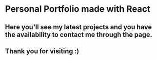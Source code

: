 # Personal Portfolio made with React

## Here you'll see my latest projects and you have the availability to contact me through the page.

## Thank you for visiting :)
